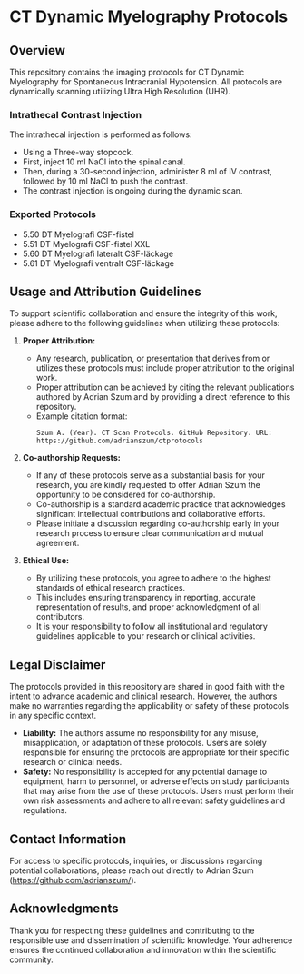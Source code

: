# CT Dynamic Myelography Protocols

## Overview

This repository contains the imaging protocols for CT Dynamic Myelography for Spontaneous Intracranial Hypotension. All protocols are dynamically scanning utilizing Ultra High Resolution (UHR).

### Intrathecal Contrast Injection

The intrathecal injection is performed as follows:
- Using a Three-way stopcock.
- First, inject 10 ml NaCl into the spinal canal.
- Then, during a 30-second injection, administer 8 ml of IV contrast, followed by 10 ml NaCl to push the contrast.
- The contrast injection is ongoing during the dynamic scan.

### Exported Protocols

- 5.50 DT Myelografi CSF-fistel
- 5.51 DT Myelografi CSF-fistel XXL
- 5.60 DT Myelografi lateralt CSF-läckage
- 5.61 DT Myelografi ventralt CSF-läckage

## Usage and Attribution Guidelines

To support scientific collaboration and ensure the integrity of this work, please adhere to the following guidelines when utilizing these protocols:

1. **Proper Attribution:**
   - Any research, publication, or presentation that derives from or utilizes these protocols must include proper attribution to the original work.
   - Proper attribution can be achieved by citing the relevant publications authored by Adrian Szum and by providing a direct reference to this repository.
   - Example citation format:
     ```
     Szum A. (Year). CT Scan Protocols. GitHub Repository. URL: https://github.com/adrianszum/ctprotocols
     ```

2. **Co-authorship Requests:**
   - If any of these protocols serve as a substantial basis for your research, you are kindly requested to offer Adrian Szum the opportunity to be considered for co-authorship.
   - Co-authorship is a standard academic practice that acknowledges significant intellectual contributions and collaborative efforts.
   - Please initiate a discussion regarding co-authorship early in your research process to ensure clear communication and mutual agreement.

3. **Ethical Use:**
   - By utilizing these protocols, you agree to adhere to the highest standards of ethical research practices.
   - This includes ensuring transparency in reporting, accurate representation of results, and proper acknowledgment of all contributors.
   - It is your responsibility to follow all institutional and regulatory guidelines applicable to your research or clinical activities.

## Legal Disclaimer

The protocols provided in this repository are shared in good faith with the intent to advance academic and clinical research. However, the authors make no warranties regarding the applicability or safety of these protocols in any specific context.

- **Liability:** The authors assume no responsibility for any misuse, misapplication, or adaptation of these protocols. Users are solely responsible for ensuring the protocols are appropriate for their specific research or clinical needs.
- **Safety:** No responsibility is accepted for any potential damage to equipment, harm to personnel, or adverse effects on study participants that may arise from the use of these protocols. Users must perform their own risk assessments and adhere to all relevant safety guidelines and regulations.

## Contact Information

For access to specific protocols, inquiries, or discussions regarding potential collaborations, please reach out directly to Adrian Szum (https://github.com/adrianszum/).

## Acknowledgments

Thank you for respecting these guidelines and contributing to the responsible use and dissemination of scientific knowledge. Your adherence ensures the continued collaboration and innovation within the scientific community.
